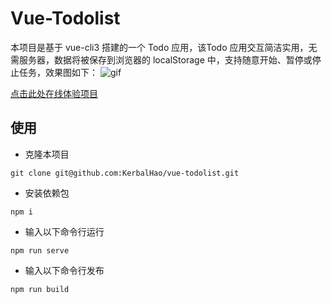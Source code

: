 # Vue-Todolist

本项目是基于 vue-cli3 搭建的一个 Todo 应用，该Todo 应用交互简洁实用，无需服务器，数据将被保存到浏览器的 localStorage 中，支持随意开始、暂停或停止任务，效果图如下：
![gif](https://kerbalhao.top/tags/vue-todo.gif)

[点击此处在线体验项目](https://kerbalhao.top/tags/vue-todo/)

## 使用
- 克隆本项目   
``` git
git clone git@github.com:KerbalHao/vue-todolist.git
```
- 安装依赖包   
``` node
npm i
```
- 输入以下命令行运行   
``` node
npm run serve
```
- 输入以下命令行发布   
``` node
npm run build
```